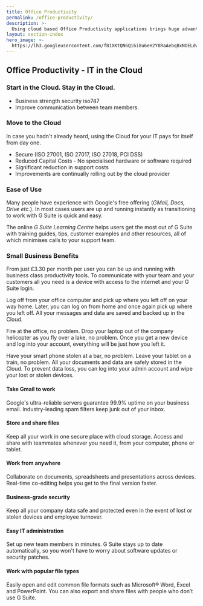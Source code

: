 ```yaml
---
title: Office Productivity
permalink: /office-productivity/
description: >-
  Using cloud based Office Productivity applications brings huge advantages to the way you work and reduces the management costs
layout: section-index
hero_image: >-
  https://lh3.googleusercontent.com/f81XKtQN6Qi6i8u6eH2Y8RaAebqBxNOELdwRmq1B7LWbT4SNnGPUXtKJDP-Ktrk7ORoUCon6zpIMThfYLz0=w1200-h500-c-rj-e30#.jpg
---
```


## Office Productivity - IT in the Cloud

### Start in the Cloud. Stay in the Cloud.



* Business strength security iso747
* Improve communication between team members.

### Move to the Cloud
In case you hadn't already heard, using the Cloud for your IT pays for itself from day one.
* Secure (ISO 27001, ISO 27017, ISO 27018, PCI DSS)
* Reduced Capital Costs - No specialised hardware or software required
* Significant reduction in support costs
* Improvements are continually rolling out by the cloud provider

### Ease of Use
Many people have experience with Google's free offering (*GMail, Docs, Drive etc.*). In most cases users are up and running instantly as transitioning to work with G Suite is quick and easy. 

The online *G Suite Learning Centre* helps users get the most out of G Suite with training guides, tips, customer examples and other resources, all of which minimises calls to your support team. 

### Small Business Benefits

From just £3.30 per month per user you can be up and running with business class productivity tools. To communicate with your team and your customers all you need is a device with access to the internet and your G Suite login. 

Log off from your office computer and pick up where you left off on your way home. Later, you can log on from home and once again pick up where you left off. All your messages and data are saved and backed up in the Cloud. 

Fire at the office, no problem. Drop your laptop out of the company helicopter as you fly over a lake, no problem. Once you get a new device and log into your account, everything will be just how you left it. 

Have your smart phone stolen at a bar, no problem. Leave your tablet on a train, no problem. All your documents and data are safely stored in the Cloud. To prevent data loss, you can log into your admin account and wipe your lost or stolen devices. 

#### Take Gmail to work
Google's ultra-reliable servers guarantee 99.9% uptime on your business email. Industry-leading spam filters keep junk out of your inbox.

#### Store and share files
Keep all your work in one secure place with cloud storage. Access and share with teammates whenever you need it, from your computer, phone or tablet.

#### Work from anywhere
Collaborate on documents, spreadsheets and presentations across devices. Real-time co-editing helps you get to the final version faster.

#### Business-grade security
Keep all your company data safe and protected even in the event of lost or stolen devices and employee turnover.

#### Easy IT administration
Set up new team members in minutes. G Suite stays up to date automatically, so you won't have to worry about software updates or security patches.

#### Work with popular file types
Easily open and edit common file formats such as Microsoft® Word, Excel and PowerPoint. You can also export and share files with people who don’t use G Suite.